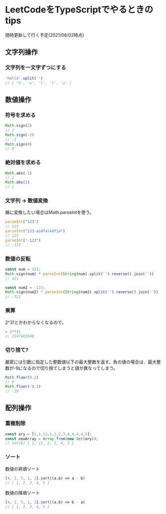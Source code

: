 # LeetCodeをTypeScriptでやるときのtips

随時更新して行く予定(2021/08/02時点)

## 文字列操作

### 文字列を一文字ずつにする

```typescript
'hello'.split('')
// [ 'h', 'e', 'l', 'l', 'o' ]
```

## 数値操作

### 符号を求める

```typescript
Math.sign(2)
// 1
Math.sign(-2)
// -1
Math.sign(0)
// 0
```

### 絶対値を求める

```typescript
Math.abs(-1)
// 1
Math.abs(1)
// 1
```

### 文字列 -> 数値変換

雑に変換したい場合はMath.parseIntを使う。

```typescript
parseInt("123")
// 123
parseInt("123-asdfalkdfja")
// 123
parseInt("-123")
// -123
```

### 数値の反転

```typescript
const num = 123;
Math.sign(num) * parseInt(String(num).split('').reverse().join(''))
// 321

const num2 = -123;
Math.sign(num2) * parseInt(String(num2).split('').reverse().join(''))
// -321
```

### 乗算

2^31とかわからなくなるので。

```typescript
> 2**31
// 2147483648
```

### 切り捨て?

厳密には引数に指定した整数値以下の最大整数を返す。負の値の場合は、最大整数が-9になるので切り捨てしまうと値が異なってしまう。

```typescript
Math.floor(9.2)
// 9
Math.floor(-9.2)
// -10
```

## 配列操作

### 重複削除

```typescript
const ary = [1,1,11,1,1,2,3,4,4,4,4,5];
const newArray = Array.from(new Set(ary));
// Set(6) { 1, 11, 2, 3, 4, 5 }
```

### ソート

数値の昇順ソート

```typescript
[4, 2, 5, 1, 3].sort((a,b) => a - b)
// [ 1, 2, 3, 4, 5 ]
```

数値の降順ソート

```typescript
[4, 2, 5, 1, 3].sort((a,b) => b - a)
// [ 1, 2, 3, 4, 5 ]
```